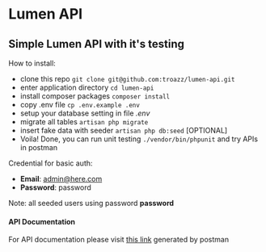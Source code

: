 # Lumen API
## Simple Lumen API with it's testing

How to install:
- clone this repo `git clone git@github.com:troazz/lumen-api.git`
- enter application directory `cd lumen-api`
- install composer packages `composer install`
- copy .env file `cp .env.example .env`
- setup your database setting in file *.env*
- migrate all tables `artisan php migrate`
- insert fake data with seeder `artisan php db:seed` [OPTIONAL]
- Voila! Done, you can run unit testing `./vendor/bin/phpunit` and try APIs in postman

Credential for basic auth:
- **Email**: admin@here.com
- **Password**: password

Note: all seeded users using password **password**

#### API Documentation
For API documentation please visit [this link](https://documenter.getpostman.com/view/7064497/S1TbSZks?version=latest) generated by postman
